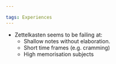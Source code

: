 ```yaml
---

tags: Experiences
---
```


- Zettelkasten seems to be failing at:
	- Shallow notes without elaboration.
	- Short time frames (e.g. cramming)
	- High memorisation subjects